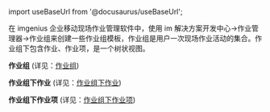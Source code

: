 
import useBaseUrl from '@docusaurus/useBaseUrl';

在 imgenius 企业移动现场作业管理软件中，使用 im 解决方案开发中心->作业管理器->作业组来创建一些作业组模板，作业组是用户一次现场作业活动的集合。作业组下包含作业、作业项，是一个树状视图。

**作业组** (详见：[作业组](系统配置手册/作业管理器/作业组.md))

**作业组下作业** (详见：[作业组下作业](系统配置手册/作业管理器/作业组下作业.md))

**作业组下作业项** (详见：[作业组下作业项](系统配置手册/作业管理器/作业组下作业项.md))
